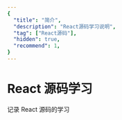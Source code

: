 ```yaml
---
{
  "title": "简介",
  "description": "React源码学习说明",
  "tag": ["React源码"],
  "hidden": true,
  "recommend": 1,
}
---
```


# React 源码学习

记录 React 源码的学习

